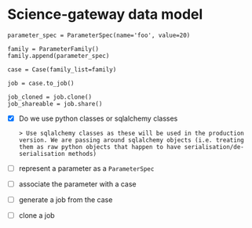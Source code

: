 # Science-gateway data model



```
parameter_spec = ParameterSpec(name='foo', value=20)

family = ParameterFamily()
family.append(parameter_spec)

case = Case(family_list=family)

job = case.to_job()

job_cloned = job.clone()
job_shareable = job.share()
```



- [x] Do we use python classes or sqlalchemy classes

      > Use sqlalchemy classes as these will be used in the production version. We are passing around sqlalchemy objects (i.e. treating them as raw python objects that happen to have serialisation/de-serialisation methods)



- [ ] represent a parameter as a `ParameterSpec`
- [ ] associate the parameter with a case
- [ ] generate a job from the case



- [ ] clone a job